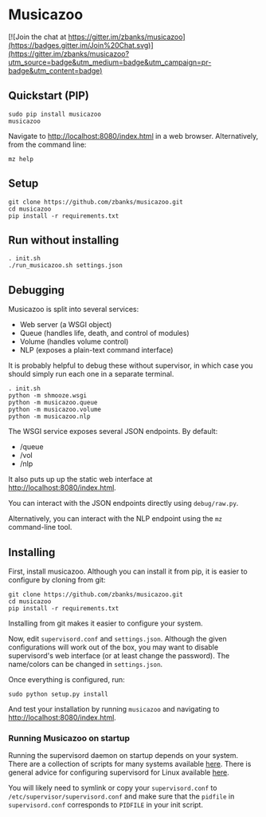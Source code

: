 Musicazoo
=========

[![Join the chat at https://gitter.im/zbanks/musicazoo](https://badges.gitter.im/Join%20Chat.svg)](https://gitter.im/zbanks/musicazoo?utm_source=badge&utm_medium=badge&utm_campaign=pr-badge&utm_content=badge)

## Quickstart (PIP)
```
sudo pip install musicazoo
musicazoo
```
Navigate to [http://localhost:8080/index.html](http://localhost:8080/index.html) in a web browser.
Alternatively, from the command line:
```
mz help
```

## Setup
```
git clone https://github.com/zbanks/musicazoo.git
cd musicazoo
pip install -r requirements.txt
```

## Run without installing
```
. init.sh
./run_musicazoo.sh settings.json
```

## Debugging

Musicazoo is split into several services:
* Web server (a WSGI object)
* Queue (handles life, death, and control of modules)
* Volume (handles volume control)
* NLP (exposes a plain-text command interface)

It is probably helpful to debug these without supervisor, in which case you should simply run each one in a separate terminal.

```
. init.sh
python -m shmooze.wsgi
python -m musicazoo.queue
python -m musicazoo.volume
python -m musicazoo.nlp
```

The WSGI service exposes several JSON endpoints. By default:
 * /queue
 * /vol
 * /nlp

It also puts up up the static web interface at [http://localhost:8080/index.html](http://localhost:8080/index.html).

You can interact with the JSON endpoints directly using `debug/raw.py`.

Alternatively, you can interact with the NLP endpoint using the `mz` command-line tool.

## Installing

First, install musicazoo. Although you can install it from pip, it is easier to configure by cloning from git:

```
git clone https://github.com/zbanks/musicazoo.git
cd musicazoo
pip install -r requirements.txt
```

Installing from git makes it easier to configure your system. 

Now, edit `supervisord.conf` and `settings.json`. Although the given configurations will work out of the box, you may want to disable supervisord's web interface (or at least change the password). The name/colors can be changed in `settings.json`. 

Once everything is configured, run:

```
sudo python setup.py install
```

And test your installation by running `musicazoo` and navigating to [http://localhost:8080/index.html](http://localhost:8080/index.html). 

### Running Musicazoo on startup

Running the supervisord daemon on startup depends on your system. There are a collection of scripts for many systems available [here](https://github.com/Supervisor/initscripts). There is general advice for configuring supervisord for Linux available [here](http://serverfault.com/questions/96499/how-to-automatically-start-supervisord-on-linux-ubuntu).

You will likely need to symlink or copy your `supervisord.conf` to `/etc/supervisor/supervisord.conf` and make sure that the `pidfile` in `supervisord.conf` corresponds to `PIDFILE` in your init script.
